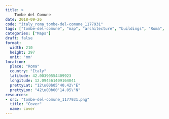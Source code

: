 ```yaml
---
title: > 
    Tombe del Comune
date: 2018-09-26
code: "italy_roma_tombe-del-comune_1177931"
tags: ["tombe-del-comune", "map", "architecture", "buildings", "Roma", "Italy"]
categories: ["Maps"]
draft: false
format:
  width: 210
  height: 297
  unit: 'mm'
location:
  place: "Roma"
  country: "Italy"
  latitude: 42.00390554409923
  longitude: 12.094561409164841
  prettyLat: "12\u00b05'40.42\"E"
  prettyLon: "42\u00b00'14.05\"N"
resources:
- src: "tombe-del-comune_1177931.png"
  title: "Cover"
  name: cover
---
```

